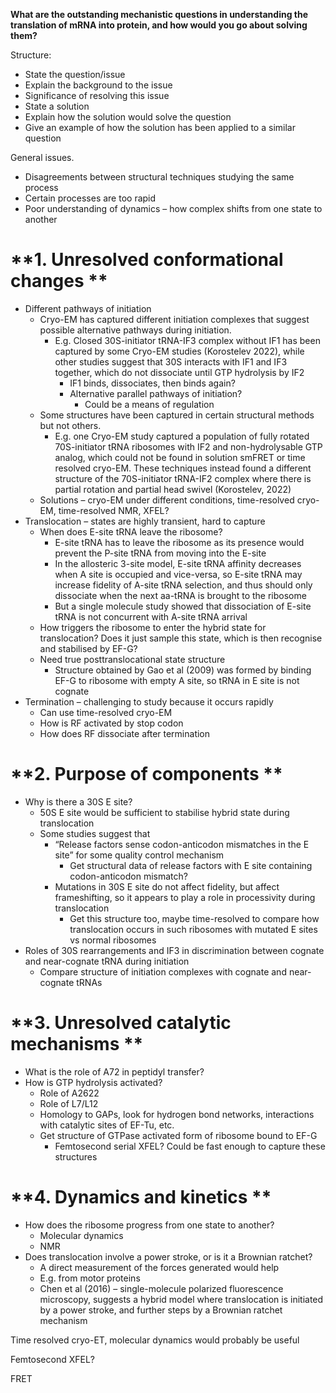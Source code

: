 **What are the outstanding mechanistic questions in understanding the translation of mRNA into protein, and how would you go about solving them?**

Structure: 
* State the question/issue
* Explain the background to the issue 
* Significance of resolving this issue 
* State a solution
* Explain how the solution would solve the question 
* Give an example of how the solution has been applied to a similar question 

General issues. 
* Disagreements between structural techniques studying the same process 
* Certain processes are too rapid 
* Poor understanding of dynamics – how complex shifts from one state to another

# **1. Unresolved conformational changes  **
* Different pathways of initiation 
    * Cryo-EM has captured different initiation complexes that suggest possible alternative pathways during initiation. 
        * E.g. Closed 30S-initiator tRNA-IF3 complex without IF1 has been captured by some Cryo-EM studies (Korostelev 2022), while other studies suggest that 30S interacts with IF1 and IF3 together, which do not dissociate until GTP hydrolysis by IF2
            * IF1 binds, dissociates, then binds again? 
            * Alternative parallel pathways of initiation? 
                * Could be a means of regulation 
    * Some structures have been captured in certain structural methods but not others. 
        * E.g. one Cryo-EM study captured a population of fully rotated 70S-initiator tRNA ribosomes with IF2 and non-hydrolysable GTP analog, which could not be found in solution smFRET or time resolved cryo-EM. These techniques instead found a different structure of the 70S-initiator tRNA-IF2 complex where there is partial rotation and partial head swivel (Korostelev, 2022) 
    * Solutions – cryo-EM under different conditions, time-resolved cryo-EM, time-resolved NMR, XFEL? 
* Translocation – states are highly  transient, hard to capture 
    * When does E-site tRNA leave the ribosome? 
        * E-site tRNA has to leave the ribosome as its presence would prevent the P-site tRNA from moving into the E-site
        * In the allosteric 3-site model, E-site tRNA affinity decreases when A site is occupied and vice-versa, so E-site tRNA may increase fidelity of A-site tRNA selection, and thus should only dissociate when the next aa-tRNA is brought to the ribosome 
        * But a single molecule study showed that dissociation of E-site tRNA is not concurrent with A-site tRNA arrival 
    * How triggers the ribosome to enter the hybrid state for translocation? Does it just sample this state, which is then recognise and stabilised by EF-G? 
    * Need true posttranslocational state structure
        * Structure obtained by Gao et al (2009) was formed by binding EF-G to ribosome with empty A site, so tRNA in E site is not cognate 
* Termination – challenging to study because it occurs rapidly 
    * Can use time-resolved cryo-EM 
    * How is RF activated by stop codon
    * How does RF dissociate after termination 

# **2. Purpose of components  **

* Why is there a 30S E site? 
    * 50S E site would be sufficient to stabilise hybrid state during translocation 
    * Some studies suggest that
        * “Release factors sense codon-anticodon mismatches in the E site” for some quality control mechanism 
            * Get structural data of release factors with E site containing codon-anticodon mismatch? 
        * Mutations in 30S E site do not affect fidelity, but affect frameshifting, so it appears to play a role in processivity during translocation 
            * Get this structure too, maybe time-resolved to compare how translocation occurs in such ribosomes with mutated E sites vs normal ribosomes 
* Roles of 30S rearrangements and IF3 in discrimination between cognate and near-cognate tRNA during initiation 
    * Compare structure of initiation complexes with cognate and near-cognate tRNAs 

# **3. Unresolved catalytic mechanisms **
* What is the role of A72 in peptidyl transfer? 
* How is GTP hydrolysis activated? 
    * Role of A2622 
    * Role of L7/L12
    * Homology to GAPs, look for hydrogen bond networks, interactions with catalytic sites of EF-Tu, etc.  
    * Get structure of GTPase activated form of ribosome bound to EF-G
        * Femtosecond serial XFEL? Could be fast enough to capture these structures 

# **4. Dynamics and kinetics **
* How does the ribosome progress from one state to another? 
    * Molecular dynamics 
    * NMR 
* Does translocation involve a power stroke, or is it a Brownian ratchet? 
    * A direct measurement of the forces generated would help 
    * E.g. from motor proteins 
    * Chen et al (2016) – single-molecule polarized fluorescence microscopy, suggests a hybrid model where translocation is initiated by a power stroke, and further steps by a Brownian ratchet mechanism

Time resolved cryo-ET, molecular dynamics would probably be useful 

Femtosecond XFEL? 

FRET 
